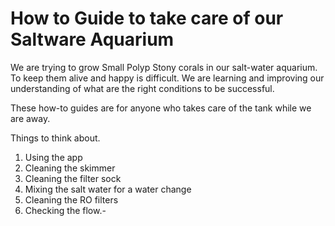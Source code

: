 # How to Guide to take care of our Saltware Aquarium

We are trying to grow Small Polyp Stony corals in our salt-water aquarium.  To keep them alive and happy is difficult.  We are learning and improving our understanding of what are the right conditions to be successful.  

These how-to guides are for anyone who takes care of the tank while we are away.


Things to think about.

1.  Using the app
2.  Cleaning the skimmer
3. Cleaning the filter sock
4.  Mixing the salt water for a water change
5. Cleaning the RO filters
6. Checking the flow.-
